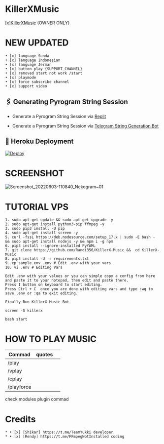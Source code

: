# KillerXMusic
[x][KillerXMusic](https://github.com/Randi356/KillerX-Music) (OWNER ONLY)

# NEW UPDATED
```
• [x] language Sunda
• [x] language Indonesian
• [x] language Jerman
• [x] button play {SUPPORT_CHANNEL}
• [x] removed start not work /start
• [x] playmode 
• [x] force subscribe channel
• [x] support video
```

## 🖇 Generating Pyrogram String Session

- Generate a Pyrogram String Session via [Replit](https://replit.com/@Randi356/Vegeta-String)

- Generate a Pyrogram String Session via [Telegram String Generation Bot](https://t.me/VegetaSessionBot)


## 🚀 Heroku Deployment


[![Deploy](https://www.herokucdn.com/deploy/button.svg)](https://deploy-azure.vercel.app/?src=Randi356/KillerX-Music)

# SCREENSHOT 
![Screenshot_20220603-110840_Nekogram~01](https://user-images.githubusercontent.com/63757267/171784392-ded5a455-1dbf-42c1-aa56-3cf078551bae.png)


# TUTORIAL VPS
```
1. sudo apt-get update && sudo apt-get upgrade -y
2. sudo apt-get install python3-pip ffmpeg -y
3. sudo pip3 install -U pip
4. sudo apt-get install screen -y
5. curl -fssL https://deb.nodesource.com/setup_17.x | sudo -E bash - && sudo apt-get install nodejs -y && npm i -g npm
6. pip3 install --ignore-installed PyYAML 
7. git clone https://github.com/Randi356/KillerX-Music &&  cd KillerX-Music
8. pip3 install -U -r requirements.txt
9. cp sample.env .env # Edit .env with your vars
10. vi .env # Editing Vars

Edit .env with your values or you can simple copy a config from here and paste it to your notepad, then edit and paste there.
Press I button on keyboard to start editing.
Press Ctrl + C  once you are done with editing vars and type :wq to save .env or :qa to exit editing.

Finally Run KillerX Music Bot

screen -S killerx

bash start
```
# HOW TO PLAY MUSIC 

| Commad | quotes| | 
|-|-------|-------|
| /play  |        | 
| /vplay |        | 
| /cplay |        | 
| /playforce|     | 

check modules plugin commad



# Credits
```
* • [x] [Shikar] https://t.me/TeamYukki developer 
* • [x] [Rendy] https://t.me/FFmpegNotInstalled coding
```
